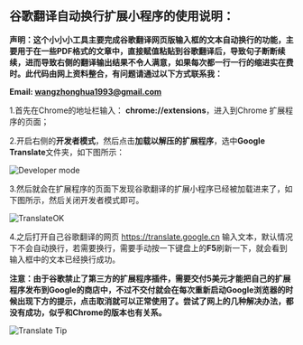 ## 谷歌翻译自动换行扩展小程序的使用说明： ##


**声明：这个小小小工具主要完成谷歌翻译网页版输入框的文本自动换行的功能，主要用于在一些PDF格式的文章中，直接赋值粘贴到谷歌翻译后，导致句子断断续续，进而导致右侧的翻译输出结果不令人满意，如果每次都一行一行的缩进实在费时。此代码由网上资料整合，有问题请通过以下方式联系我：**

**Email:  wangzhonghua1993@gmail.com**
   


1.首先在Chrome的地址栏输入： **chrome://extensions**，进入到Chrome 扩展程序的页面；

2.开启右侧的**开发者模式**，然后点击**加载以解压的扩展程序**，选中**Google Translate**文件夹，如下图所示：

![Developer mode](http://oyqo0q1a2.bkt.clouddn.com/Developer%20mode.png)


3.然后就会在扩展程序的页面下发现谷歌翻译的扩展小程序已经被加载进来了，如下图所示，然后关闭开发者模式即可。

![TranslateOK](http://oyqo0q1a2.bkt.clouddn.com/TranslateOK.png)

4.之后打开自己谷歌翻译的网页 https://translate.google.cn 输入文本，默认情况下不会自动换行，若需要换行，需要手动按一下键盘上的**F5**刷新一下，就会看到输入框中的文本已经换行成功。

**注意：由于谷歌禁止了第三方的扩展程序插件，需要交付5美元才能把自己的扩展程序发布到Google的商店中，不过不交付就会在每次重新启动Google浏览器的时候出现下方的提示，点击取消就可以正常使用了。尝试了网上的几种解决办法，都没有成功，似乎和Chrome的版本也有关系。**

![Translate Tip](http://oyqo0q1a2.bkt.clouddn.com/Translate%20Tip.png)